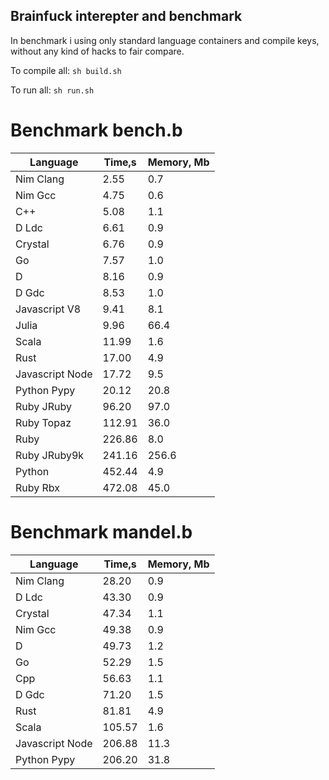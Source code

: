 Brainfuck interepter and benchmark
----------------------------------

In benchmark i using only standard language containers and compile keys, without any kind of hacks to fair compare.

To compile all: `sh build.sh`

To run all: `sh run.sh`

# Benchmark bench.b

| Language        | Time,s  | Memory, Mb |
| --------------- | ------- | ---------- |
| Nim Clang       | 2.55    | 0.7        |
| Nim Gcc         | 4.75    | 0.6        |
| C++             | 5.08    | 1.1        |
| D Ldc           | 6.61    | 0.9        |
| Crystal         | 6.76    | 0.9        |
| Go              | 7.57    | 1.0        |
| D               | 8.16    | 0.9        |
| D Gdc           | 8.53    | 1.0        |
| Javascript V8   | 9.41    | 8.1        |
| Julia           | 9.96    | 66.4       |
| Scala           | 11.99   | 1.6        |
| Rust            | 17.00   | 4.9        |
| Javascript Node | 17.72   | 9.5        |
| Python Pypy     | 20.12   | 20.8       |
| Ruby JRuby      | 96.20   | 97.0       |
| Ruby Topaz      | 112.91  | 36.0       |
| Ruby            | 226.86  | 8.0        |
| Ruby JRuby9k    | 241.16  | 256.6      |
| Python          | 452.44  | 4.9        |
| Ruby Rbx        | 472.08  | 45.0       |

# Benchmark mandel.b

| Language        | Time,s  | Memory, Mb |
| --------------- | ------- | ---------- |
| Nim Clang       | 28.20   | 0.9        |
| D Ldc           | 43.30   | 0.9        |
| Crystal         | 47.34   | 1.1        |
| Nim Gcc         | 49.38   | 0.9        |
| D               | 49.73   | 1.2        |
| Go              | 52.29   | 1.5        |
| Cpp             | 56.63   | 1.1        |
| D Gdc           | 71.20   | 1.5        |
| Rust            | 81.81   | 4.9        |
| Scala           | 105.57  | 1.6        |
| Javascript Node | 206.88  | 11.3       |
| Python Pypy     | 206.20  | 31.8       |

